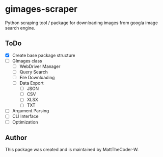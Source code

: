 # gimages-scraper
Python scraping tool / package for downloading images from googla image search engine. 

## ToDo

 - [x] Create base package structure
 - [ ] GImages class
   - [ ] WebDriver Manager
   - [ ] Query Search
   - [ ] File Downloading
   - [ ] Data Export
     - [ ] JSON
     - [ ] CSV
     - [ ] XLSX
     - [ ] TXT
 - [ ] Argument Parsing
 - [ ] CLI Interface
 - [ ] Optimization

## Author

This package was created and is maintained by MattTheCoder-W.
